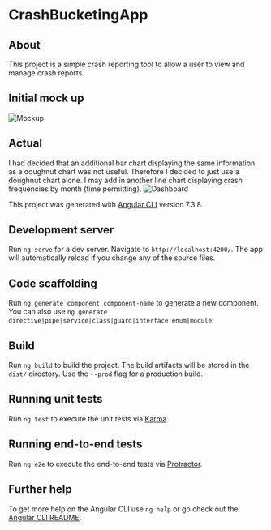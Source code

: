 # CrashBucketingApp

## About

This project is a simple crash reporting tool to allow a user to view and manage crash reports.

## Initial mock up
![Mockup](https://imgur.com/HWdPrNh.png)

## Actual 
I had decided that an additional bar chart displaying the same information as a doughnut chart was not useful. Therefore I decided to just use a doughnut chart alone. I may add in another line chart displaying crash frequencies by month (time permitting).
![Dashboard](https://i.imgur.com/48XGZh4.png)



This project was generated with [Angular CLI](https://github.com/angular/angular-cli) version 7.3.8.

## Development server

Run `ng serve` for a dev server. Navigate to `http://localhost:4200/`. The app will automatically reload if you change any of the source files.

## Code scaffolding

Run `ng generate component component-name` to generate a new component. You can also use `ng generate directive|pipe|service|class|guard|interface|enum|module`.

## Build

Run `ng build` to build the project. The build artifacts will be stored in the `dist/` directory. Use the `--prod` flag for a production build.

## Running unit tests

Run `ng test` to execute the unit tests via [Karma](https://karma-runner.github.io).

## Running end-to-end tests

Run `ng e2e` to execute the end-to-end tests via [Protractor](http://www.protractortest.org/).

## Further help

To get more help on the Angular CLI use `ng help` or go check out the [Angular CLI README](https://github.com/angular/angular-cli/blob/master/README.md).
